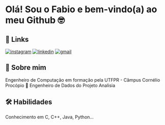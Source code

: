 
# Olá! Sou o Fabio e bem-vindo(a) ao meu Github 🤓


## 🔗 Links
[![instagram](https://img.shields.io/badge/Instagram-E4405F?style=for-the-badge&logo=instagram&logoColor=white)](https://instagram.com/fabao.mats)
[![linkedin](https://img.shields.io/badge/linkedin-0A66C2?style=for-the-badge&logo=linkedin&logoColor=white)](https://www.linkedin.com/in/fabioeizomatsumoto/)
[![gmail](https://img.shields.io/badge/Gmail-D14836?style=for-the-badge&logo=gmail&logoColor=white)](https://mail.google.com/mail/u/0/?tab=rm&ogbl#inbox)


## 🚀 Sobre mim
Engenheiro de Computação em formação pela UTFPR - Câmpus Cornélio Procópio 💪
Engenheiro de Dados do Projeto Analisia


## 🛠 Habilidades
Conhecimento em C, C++, Java, Python...
